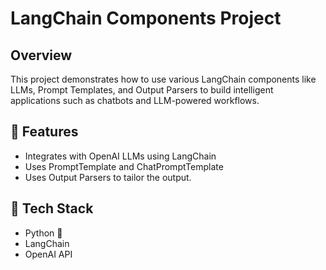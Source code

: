 # LangChain Components Project

## Overview
This project demonstrates how to use various LangChain components like LLMs, Prompt Templates, and Output Parsers to build intelligent applications such as chatbots and LLM-powered workflows.

## 🚀 Features
- Integrates with OpenAI LLMs using LangChain
- Uses PromptTemplate and ChatPromptTemplate
- Uses Output Parsers to tailor the output. 

## 🧰 Tech Stack
- Python 🐍
- LangChain
- OpenAI API





